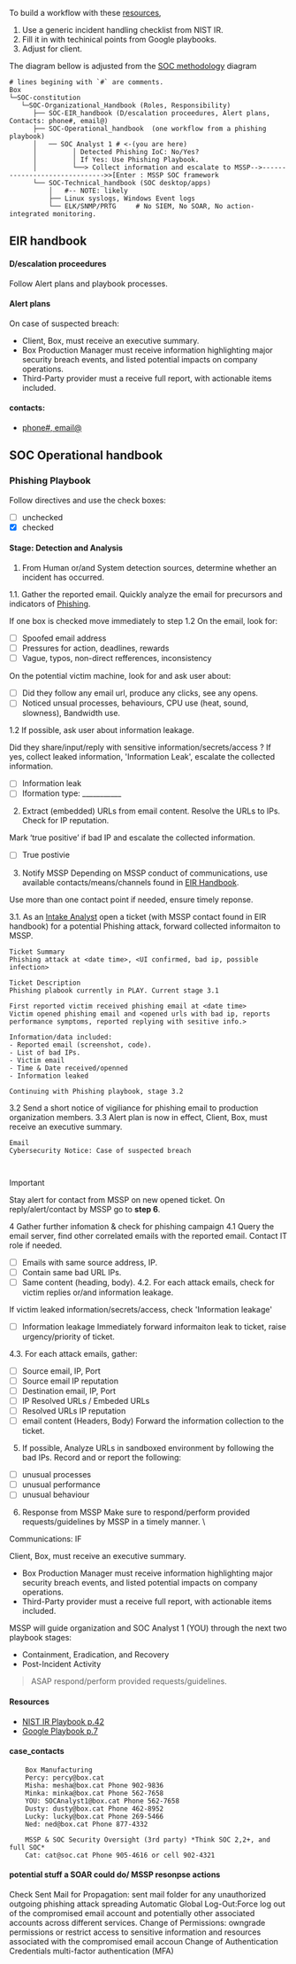 
To build a workflow with these [resources](#resources),
1. Use a generic incident handling checklist from NIST IR.
2. Fill it in with techinical points from Google playbooks.
3. Adjust for client.

The diagram bellow is adjusted from the [SOC methodology](https://github.com/FredericGariepy/LighthouseLabs/blob/main/PKM/W4/D2/workflow.md#the-soc-methodology) diagram
```
# lines begining with `#` are comments.
Box 
└─SOC-constitution 
   └─SOC-Organizational_Handbook (Roles, Responsibility)
      ├── SOC-EIR_handbook (D/escalation proceedures, Alert plans, Contacts: phone#, email@)
      ├── SOC-Operational_handbook  (one workflow from a phishing playbook) 
      │   ── SOC Analyst 1 # <-(you are here)
      │         │ Detected Phishing IoC: No/Yes? 
      │         │ If Yes: Use Phishing Playbook.
      │         └──> Collect information and escalate to MSSP-->------------------------------>>[Enter : MSSP SOC framework
      └── SOC-Technical_handbook (SOC desktop/apps)
          │   #-- NOTE: likely
          ├── Linux syslogs, Windows Event logs
          └── ELK/SNMP/PRTG     # No SIEM, No SOAR, No action-integrated monitoring.
```

## EIR handbook 
#### D/escalation proceedures
Follow Alert plans and playbook processes.
#### Alert plans
On case of suspected breach:
- Client, Box, must receive an executive summary.
- Box Production Manager must receive information highlighting major security breach events, and listed potential impacts on company operations.
- Third-Party provider must a receive full report, with actionable items included.
#### contacts: 
- [phone#, email@](#case_contacts)

## SOC Operational handbook
### Phishing Playbook

Follow directives and use the check boxes:
- [ ] unchecked
- [x] checked 
#### Stage: Detection and Analysis
1. From Human or/and System detection sources, determine whether an incident has occurred.

1.1. Gather the reported email. Quickly analyze the email for precursors and indicators of [Phishing](https://www.getcybersafe.gc.ca/en/resources/real-examples-fake-emails).

If one box is checked move immediately to step 1.2
On the email, look for:
- [ ] Spoofed email address
- [ ] Pressures for action, deadlines, rewards
- [ ] Vague, typos, non-direct refferences, inconsistency

On the potential victim machine, look for and ask user about:
- [ ] Did they follow any email url, produce any clicks, see any opens.
- [ ] Noticed unsual processes, behaviours, CPU use (heat, sound, slowness), Bandwidth use.

1.2 If possible, ask user about information leakage.

Did they share/input/reply with sensitive information/secrets/access ?
If yes, collect leaked information, 'Information Leak', escalate the collected information.
- [ ] Information leak
- [ ] Iformation type: ___________

2. Extract (embedded) URLs from email content. Resolve the URLs to IPs. Check for IP reputation.

Mark ‘true positive’ if bad IP and escalate the collected information.
- [ ] True postivie

3. Notify MSSP
Depending on MSSP conduct of communications, use available contacts/means/channels found in [EIR Handbook](#eir_handbook).

Use more than one contact point if needed, ensure timely reponse.

3.1. As an [Intake Analyst](https://github.com/FredericGariepy/LighthouseLabs/blob/main/PKM/W4/D3/Intake%20Analyst.md) open a ticket (with MSSP contact found in EIR handbook) for a potential Phishing attack, forward collected informaiton to MSSP.

<!--[ticket template](https://github.com/FredericGariepy/LighthouseLabs/blob/main/PKM/W4/D3/email-template/in-class-ticket-response-email.md#ticket-234)-->
```
Ticket Summary
Phishing attack at <date time>, <UI confirmed, bad ip, possible infection>

Ticket Description
Phishing plabook currently in PLAY. Current stage 3.1

First reported victim received phishing email at <date time>
Victim opened phishing email and <opened urls with bad ip, reports performance symptoms, reported replying with sesitive info.>

Information/data included:
- Reported email (screenshot, code).
- List of bad IPs.
- Victim email
- Time & Date received/openned 
- Information leaked

Continuing with Phishing playbook, stage 3.2
```
3.2 Send a short notice of vigiliance for phishing email to production organization members.
3.3 Alert plan is now in effect, Client, Box, must receive an executive summary.

```
Email
Cybersecurity Notice: Case of suspected breach



```

> [!IMPORTANT]  
> Stay alert for contact from MSSP on new opened ticket.
> On reply/alert/contact by MSSP go to **step 6**.

4 Gather further infomation & check for phishing campaign
4.1 Query the email server, find other correlated emails with the reported email. Contact IT role if needed.
- [ ] Emails with same source address, IP.
- [ ] Contain same bad URL IPs.
- [ ] Same content (heading, body).
4.2. For each attack emails, check for victim replies or/and information leakage.

If victim leaked information/secrets/access, check 'Information leakage'
- [ ] Information leakage
Immediately forward informaiton leak to ticket, raise urgency/priority of ticket.
      
4.3. For each attack emails, gather:
- [ ] Source email, IP, Port
- [ ] Source email IP reputation
- [ ] Destination email, IP, Port
- [ ] IP Resolved URLs / Embeded URLs 
- [ ] Resolved URLs IP reputation
- [ ] email content (Headers, Body)
Forward the information collection to the ticket.

5. If possible, Analyze URLs in sandboxed environment by
following the bad IPs. Record and or report the following:
- [ ] unusual processes
- [ ] unusual performance
- [ ] unusual behaviour

6. Response from MSSP
Make sure to respond/perform provided requests/guidelines by MSSP in a timely manner. \

Communications: 
IF 

 Client, Box, must receive an executive summary.
- Box Production Manager must receive information highlighting major security breach events, and listed potential impacts on company operations.
- Third-Party provider must a receive full report, with actionable items included.



MSSP will guide organization and SOC Analyst 1 (YOU) through the next two playbook stages:
- Containment, Eradication, and Recovery
- Post-Incident Activity

>  ASAP respond/perform provided requests/guidelines.


#### Resources
- [NIST IR Playbook p.42](https://nvlpubs.nist.gov/nistpubs/specialpublications/nist.sp.800-61r2.pdf)
- [Google Playbook p.7](https://learningimages.lighthouselabs.ca/Cyber+BC/Cyber+BC+C4/Top_Security_Playbooks_2022.pdf)

#### case_contacts
```
    Box Manufacturing
    Percy: percy@box.cat
    Misha: mesha@box.cat Phone 902-9836
    Minka: minka@box.cat Phone 562-7658
    YOU: SOCAnalyst1@box.cat Phone 562-7658
    Dusty: dusty@box.cat Phone 462-8952
    Lucky: lucky@box.cat Phone 269-5466
    Ned: ned@box.cat Phone 877-4332

    MSSP & SOC Security Oversight (3rd party) *Think SOC 2,2+, and full SOC*
    Cat: cat@soc.cat Phone 905-4616 or cell 902-4321
```

#### potential stuff a SOAR could do/ MSSP resonpse actions 
Check Sent Mail for Propagation: sent mail folder for any unauthorized outgoing phishing attack spreading
Automatic Global Log-Out:Force log out of the compromised email account and potentially other associated accounts across different services.
Change of Permissions: owngrade permissions or restrict access to sensitive information and resources associated with the compromised email accoun
Change of Authentication Credentials multi-factor authentication (MFA)
